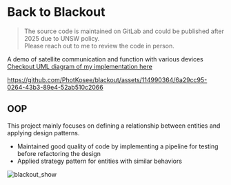 # Back to Blackout
> The source code is maintained on GitLab and could be published after 2025 due to UNSW policy. </br>
Please reach out to me to review the code in person.

A demo of satellite communication and function with various devices <br/>
[Checkout UML diagram of my implementation here](https://drive.google.com/file/d/1mV0JWhQIZe4L92LekX2HKLVFP1bh0QYj/view?usp=sharing)

https://github.com/PhotKosee/blackout/assets/114990364/6a29cc95-0264-43b3-89e4-52ab510c2066

## OOP
This project mainly focuses on defining a relationship between entities and applying design patterns.

- Maintained good quality of code by implementing a pipeline for testing before refactoring the design
- Applied strategy pattern for entities with similar behaviors

![blackout_show](https://github.com/PhotKosee/blackout/assets/114990364/ac7f81ad-6acb-4a50-8794-6eca01be8abf)
